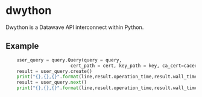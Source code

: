 # dwython
Dwython is a Datawave API interconnect within Python.

## Example

```python
    user_query = query.Query(query = query,
                        cert_path = cert, key_path = key, ca_cert=cacert, key_password=key_pass, url=url )
    result = user_query.create()
    print("{},{},{}".format(line,result.operation_time,result.wall_time))
    result = user_query.next()
    print("{},{},{}".format(line,result.operation_time,result.wall_time))
```